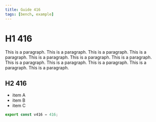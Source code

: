 ```yaml
---
title: Guide 416
tags: [bench, example]
---
```


# H1 416

This is a paragraph. This is a paragraph. This is a paragraph. This is a paragraph. This is a paragraph. This is a paragraph. This is a paragraph. This is a paragraph. This is a paragraph. This is a paragraph. This is a paragraph. This is a paragraph. 

## H2 416

- item A
- item B
- item C

```ts
export const v416 = 416;
```
